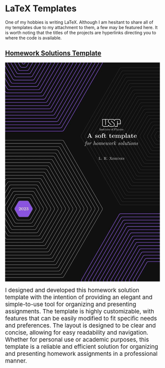 # LaTeX Templates

One of my hobbies is writing LaTeX. Although I am hesitant to share all of my templates due to my attachment to them, a few may be featured here. It is worth noting that the titles of the projects are hyperlinks directing you to where the code is available.

## [Homework Solutions Template](https://www.overleaf.com/latex/templates/a-soft-template-for-homework-solutions/gsbwqcqkyyzt)

<div class="container">
  <img src="/coverpage_homework_solutions.jpeg" alt="The cover page of the template" class="image">
  <p class="text"><span style="font-size:14pt;">I designed and developed this homework solution template with the intention of providing an elegant and simple-to-use tool for organizing and presenting assignments. The template is highly customizable, with features that can be easily modified to fit specific needs and preferences. The layout is designed to be clear and concise, allowing for easy readability and navigation. Whether for personal use or academic purposes, this template is a reliable and efficient solution for organizing and presenting homework assignments in a professional manner.</span></p>
</div>
